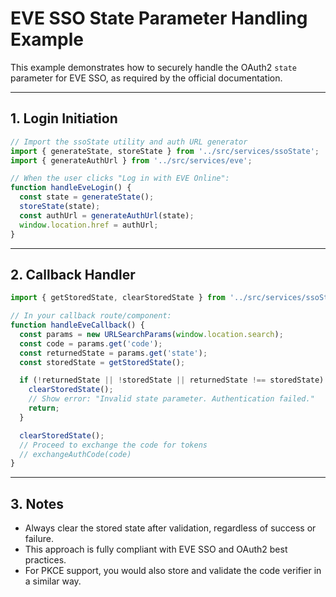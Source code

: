 # EVE SSO State Parameter Handling Example

This example demonstrates how to securely handle the OAuth2 `state` parameter for EVE SSO, as required by the official documentation.

---

## 1. Login Initiation

```typescript
// Import the ssoState utility and auth URL generator
import { generateState, storeState } from '../src/services/ssoState';
import { generateAuthUrl } from '../src/services/eve';

// When the user clicks "Log in with EVE Online":
function handleEveLogin() {
  const state = generateState();
  storeState(state);
  const authUrl = generateAuthUrl(state);
  window.location.href = authUrl;
}
```

---

## 2. Callback Handler

```typescript
import { getStoredState, clearStoredState } from '../src/services/ssoState';

// In your callback route/component:
function handleEveCallback() {
  const params = new URLSearchParams(window.location.search);
  const code = params.get('code');
  const returnedState = params.get('state');
  const storedState = getStoredState();

  if (!returnedState || !storedState || returnedState !== storedState) {
    clearStoredState();
    // Show error: "Invalid state parameter. Authentication failed."
    return;
  }

  clearStoredState();
  // Proceed to exchange the code for tokens
  // exchangeAuthCode(code)
}
```

---

## 3. Notes

- Always clear the stored state after validation, regardless of success or failure.
- This approach is fully compliant with EVE SSO and OAuth2 best practices.
- For PKCE support, you would also store and validate the code verifier in a similar way.